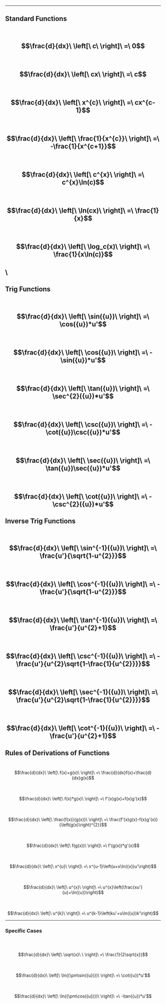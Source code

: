 
---
## Standard Functions
\
$$\frac{d}{dx}\ \left[\ c\ \right]\ =\ 0$$
\
\
$$\frac{d}{dx}\ \left[\ cx\ \right]\ =\ c$$
\
\
$$\frac{d}{dx}\ \left[\ x^{c}\ \right]\ =\ cx^{c-1}$$
\
\
$$\frac{d}{dx}\ \left[\ \frac{1}{x^{c}}\ \right]\ =\ -\frac{1}{x^{c+1}}$$
\
\
$$\frac{d}{dx}\ \left[\ c^{x}\ \right]\ =\ c^{x}\ln(c)$$
\
\
$$\frac{d}{dx}\ \left[\ \ln(cx)\ \right]\ =\ \frac{1}{x}$$
\
\
$$\frac{d}{dx}\ \left[\ \log_c(x)\ \right]\ =\ \frac{1}{x\ln(c)}$$
\
\
---
## Trig Functions
\
$$\frac{d}{dx}\ \left[\ \sin({u})\ \right]\ =\ \cos({u})*u'$$
\
\
$$\frac{d}{dx}\ \left[\ \cos({u})\ \right]\ =\ -\sin({u})*u'$$
\
\
$$\frac{d}{dx}\ \left[\ \tan({u})\ \right]\ =\ \sec^{2}({u})*u'$$
\
\
$$\frac{d}{dx}\ \left[\ \csc({u})\ \right]\ =\ -\cot({u})\csc({u})*u'$$
\
\
$$\frac{d}{dx}\ \left[\ \sec({u})\ \right]\ =\ \tan({u})\sec({u})*u'$$
\
\
$$\frac{d}{dx}\ \left[\ \cot({u})\ \right]\ =\ -\csc^{2}({u})*u'$$
---
## Inverse Trig Functions
\
$$\frac{d}{dx}\ \left[\ \sin^{-1}({u})\ \right]\ =\ \frac{u'}{\sqrt{1-u^{2}}}$$
\
\
$$\frac{d}{dx}\ \left[\ \cos^{-1}({u})\ \right]\ =\ -\frac{u'}{\sqrt{1-u^{2}}}$$
\
\
$$\frac{d}{dx}\ \left[\ \tan^{-1}({u})\ \right]\ =\ \frac{u'}{u^{2}+1}$$
\
\
$$\frac{d}{dx}\ \left[\ \csc^{-1}({u})\ \right]\ =\ -\frac{u'}{u^{2}\sqrt{1-\frac{1}{u^{2}}}}$$
\
\
$$\frac{d}{dx}\ \left[\ \sec^{-1}({u})\ \right]\ =\ \frac{u'}{u^{2}\sqrt{1-\frac{1}{u^{2}}}}$$
\
\
$$\frac{d}{dx}\ \left[\ \cot^{-1}({u})\ \right]\ =\ -\frac{u'}{u^{2}+1}$$
---
## Rules of Derivations of Functions
\
$$\frac{d}{dx}\ \left[\ f(x)+g(x)\ \right]\ =\ \frac{d}{dx}f(x)+\frac{d}{dx}g(x)$$
\
\
$$\frac{d}{dx}\ \left[\ f(x)*g(x)\ \right]\ =\ f'(x)g(x)+f(x)g'(x)$$
\
\
$$\frac{d}{dx}\ \left[\ \frac{f(x)}{g(x)}\ \right]\ =\ \frac{f'(x)g(x)-f(x)g'(x)}{\left(g(x)\right)^{2}}$$
\
\
$$\frac{d}{dx}\ \left[\ f(g(x))\ \right]\ =\ f'(g(x))*g'(x)$$
\
\
$$\frac{d}{dx}\ \left[\ x^{u}\ \right]\ =\ x^{u-1}\left(u+x\ln({x})u'\right)$$
\
\
$$\frac{d}{dx}\ \left[\ u^{x}\ \right]\ =\ u^{x}\left(\frac{xu'}{u}+\ln({u})\right)$$
\
\
$$\frac{d}{dx}\ \left[\ u^{k}\ \right]\ =\ u^{k-1}\left(ku'+u\ln({u})k'\right)$$

---
### Specific Cases
\
\
$$\frac{d}{dx}\ \left[\ \sqrt{x}\ \ \right]\ =\ \frac{1}{2\sqrt{x}}$$
\
\
$$\frac{d}{dx}\ \left[\ \ln({\pm\sin({u})})\ \right]\ =\ \cot({u})*u'$$
\
\
$$\frac{d}{dx}\ \left[\ \ln({\pm\cos({u})})\ \right]\ =\ -\tan({u})*u'$$
